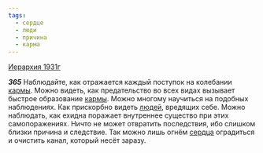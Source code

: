 ```yaml
---
tags:
  - сердце
  - люди
  - причина
  - карма
---
```


[Иерархия 1931г](/agni/1931)

___365___
Наблюдайте, как отражается каждый поступок на колебании [кармы](/tag/#карма). Можно видеть, как предательство во всех видах вызывает быстрое образование [кармы](/tag/#карма). Можно многому научиться на подобных наблюдениях. Как прискорбно видеть [людей](/tag/#люди), вредящих себе. Можно наблюдать, как ехидна поражает внутреннее существо при этих самопоражениях. Ничто не может отвратить последствия, ибо слишком близки причина и следствие. Так можно лишь огнём [сердца](/tag/#сердце) оградиться и очистить канал, который несёт заразу.   

